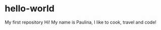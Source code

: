 hello-world
===========

My first repository
Hi!
My name is Paulina,
I like to cook, travel and code!
